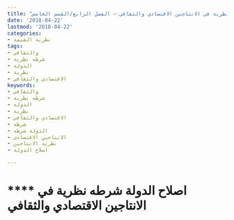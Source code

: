 ```yaml
---
title: "اصلاح الدولة، شرطه نظرية في الانتاجين الاقتصادي والثقافي – الفصل الرابع/القسم الخامس"
date: '2018-04-22'
lastmod: '2018-04-22'
categories:
- نظرية القيمة
tags:
- والثقافي
- شرطه نظرية
- الدولة
- نظرية
- الاقتصادي والثقافي
keywords:
- والثقافي
- شرطه نظرية
- الدولة
- نظرية
- الاقتصادي والثقافي
- شرطه
- الدولة شرطه
- الانتاجين الاقتصادي
- نظرية الانتاجين
- اصلاح الدولة

---
```

# **** **اصلاح الدولة** شرطه نظرية في الانتاجين الاقتصادي والثقافي

###